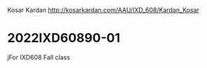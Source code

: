 Kosar Kardan
http://kosarkardan.com/AAU/IXD_608/Kardan_Kosar


# 2022IXD60890-01
jFor IXD608 Fall class

